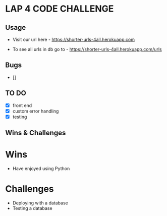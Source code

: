 # LAP 4 CODE CHALLENGE

## Usage
- Visit our url here - https://shorter-urls-4all.herokuapp.com

- To see all urls in db go to -  https://shorter-urls-4all.herokuapp.com/urls

## Bugs
- [] 

## TO DO
- [x] front end
- [x] custom error handling
- [x] testing

## Wins & Challenges
# Wins
- Have enjoyed using Python

# Challenges
- Deploying with a database
- Testing a database
